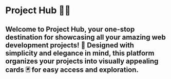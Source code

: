 # Project Hub 🚀✨
<h2>Welcome to Project Hub, your one-stop destination for showcasing all your amazing web development projects! 🎉 Designed with simplicity and elegance in mind, this platform organizes your projects into visually appealing cards 🃏 for easy access and exploration.</h2>
